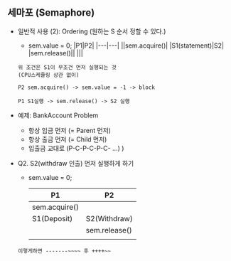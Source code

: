 ## 세마포 (Semaphore)

- 일반적 사용 (2): Ordering
  (원하는 S 순서 정할 수 있다.)

  - sem.value = 0;
    |P1|P2|
    |---|---|
    ||sem.acquire()|
    |S1(statement)|S2|
    |sem.release()||
    |||

  ```
  위 조건은 S1이 무조건 먼저 실행되는 것
  (CPU스케쥴링 상관 없이)

  P2 sem.acquire() -> sem.value = -1 -> block

  P1 S1실행 -> sem.release() -> S2 실행
  ```

- 예제: BankAccount Problem

  - 항상 입금 먼저 (= Parent 먼저)
  - 항상 출금 먼저 (= Child 먼저)
  - 입출금 교대로 (P-C-P-C-P-C- …)
    )

- Q2. S2(withdraw 인출) 먼저 실행하게 하기

  - sem.value = 0;

    | P1            | P2            |
    | ------------- | ------------- |
    | sem.acquire() |               |
    | S1(Deposit)   | S2(Withdraw)  |
    |               | sem.release() |
    |               |               |

  ```
  이렇게하면 -------~~~~ 후 ++++~~
  ```
